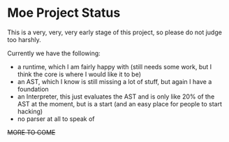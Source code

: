# Moe Project Status

This is a very, very, very early stage of this project, so please do
not judge too harshly.

Currently we have the following:

* a runtime, which I am fairly happy with (still needs some work, but I
  think the core is where I would like it to be)
* an AST, which I know is still missing a lot of stuff, but again I have
  a foundation
* an Interpreter, this just evaluates the AST and is only like 20% of the
  AST at the moment, but is a start (and an easy place for people to
  start hacking)
* no parser at all to speak of

~~MORE TO COME~~